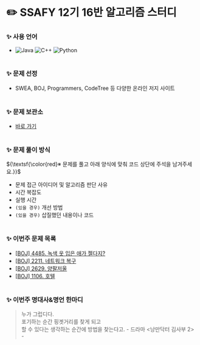 # :pencil2: SSAFY 12기 16반 알고리즘 스터디
### ✨ 사용 언어
- ![Java](https://img.shields.io/badge/Java-007396.svg?&style=for-the-badge&logo=Java&logoColor=white)
  ![C++](https://img.shields.io/badge/C++-00599C.svg?&style=for-the-badge&logo=cplusplus&logoColor=white)
  ![Python](https://img.shields.io/badge/Python-3776AB.svg?&style=for-the-badge&logo=Python&logoColor=white)
<br><br>

### ✨ 문제 선정
- SWEA, BOJ, Programmers, CodeTree 등 다양한 온라인 저지 사이트
<br><br>

### ✨ 문제 보관소
- [바로 가기](https://github.com/jinlaove17/2024_SSAFY_AlgorithmStudy/tree/main/Problem_Archive)
<br><br>

### ✨ 문제 풀이 방식
${\textsf{\color{red}※ 문제를 풀고 아래 양식에 맞춰 코드 상단에 주석을 남겨주세요.}}$
- 문제 접근 아이디어 및 알고리즘 판단 사유
- 시간 복잡도
- 실행 시간
- `(있을 경우)` 개선 방법
- `(있을 경우)` 삽질했던 내용이나 코드
<br><br>

### ✨ 이번주 문제 목록
- [[BOJ] 4485. 녹색 옷 입은 애가 젤다지?](https://www.acmicpc.net/problem/4485)
- [[BOJ] 2211. 네트워크 복구](https://www.acmicpc.net/problem/2211)
- [[BOJ] 2629. 양팔저울](https://www.acmicpc.net/problem/2629)
- [[BOJ] 1106. 호텔](https://www.acmicpc.net/problem/1106)
<br><br>

### ✨ 이번주 명대사&명언 한마디
> 누가 그럽디다.<br>
포기하는 순간 핑곗거리를 찾게 되고<br>
할 수 있다는 생각하는 순간에 방법을 찾는다고. - 드라마 <낭만닥터 김사부 2> -
